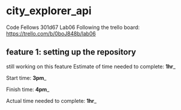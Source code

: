 # city_explorer_api
Code Fellows 301d67 Lab06
Following the trello board: https://trello.com/b/0boJ848b/lab06


## feature 1: setting up  the repository
still working on this feature
Estimate of time needed to complete: __1hr___

Start time: __3pm___

Finish time: __4pm___

Actual time needed to complete: __1hr___

